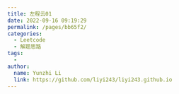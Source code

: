 ```yaml
---
title: 左程云01
date: 2022-09-16 09:19:29
permalink: /pages/bb65f2/
categories:
  - Leetcode
  - 解题思路
tags:
  - 
author: 
  name: Yunzhi Li
  link: https://github.com/liyi243/liyi243.github.io
---
```

